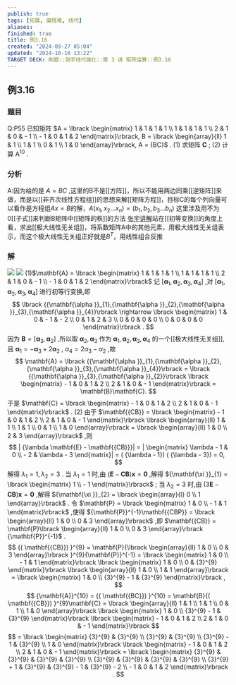 ```yaml
---
publish: true
tags: [拓展, 偏怪难, 线代]
aliases: 
finished: true
title: 例3.16
created: "2024-09-27 05:04"
updated: "2024-10-16 13:22"
TARGET DECK: 刷题::张宇线代强化::第 3 讲 矩阵运算::例3.16
---
```

## 例3.16
### 题目
Q:P55 已知矩阵 
$A = \lbrack \begin{matrix} 1 & 1 & 1 & 1 \\ 1 & 1 & 1 & 1 \\ 2 & 1 & 0 & - 1 \\ - 1 & 0 & 1 & 2 \end{matrix}\rbrack, B = \lbrack \begin{array}{ll} 1 & 1 \\ 1 & 1 \\ 0 & 1 \\ 1 & 0 \end{array}\rbrack, A = {BC}$ .
(1) 求矩阵 $\mathbf{C}$ ;
(2) 计算 ${\mathrm{A}}^{10}$ .
### 分析
A:因为给的是 $A = BC$ ,这里的B不是[[方阵]]，所以不能用两边同乘[[逆矩阵]]来做，而是以[[非齐次线性方程组]]的思想来解[[矩阵方程]]，目标C的每个列向量可以看作是方程组$Ax=B$的解，$A(x_{1},x_{2}\dots x_{n})=(b_{1},b_{2},b_{3}\dots b_{n})$
这里涉及用不为0[[子式]]来判断B矩阵中[[矩阵的秩]]的方法
[张宇讲解](https://youtu.be/h8UHJsn_SZY?list=PLH_SiDrNHIUQqfI3Ehf_-q3zh44TXf9dP&t=3438)站在[[初等变换]]的角度上看，求出[[极大线性无关组]]，将系数矩阵A中的其他元素，用极大线性无关组表示，而这个极大线性无关组正好就是$B^{T}$，用线性组合反推
### 解
![](https://img.hwenyi.tech/202410161657867.webp)
![](https://img.hwenyi.tech/202410161658605.webp)
(1)$\mathbf{A} = \lbrack \begin{matrix} 1 & 1 & 1 & 1 \\ 1 & 1 & 1 & 1 \\ 2 & 1 & 0 & - 1 \\ - 1 & 0 & 1 & 2 \end{matrix}\rbrack$ 记 $\lbrack {{\mathbf{\alpha }}_{1},{\mathbf{\alpha }}_{2},{\mathbf{\alpha }}_{3},{\mathbf{\alpha }}_{4}}\rbrack$ ,对 $\lbrack {{\mathbf{\alpha }}_{1},{\mathbf{\alpha }}_{2},{\mathbf{\alpha }}_{3},{\mathbf{\alpha }}_{4}}\rbrack$ 进行初等行变换,即
$$
\lbrack {{\mathbf{\alpha }}_{1},{\mathbf{\alpha }}_{2},{\mathbf{\alpha }}_{3},{\mathbf{\alpha }}_{4}}\rbrack \rightarrow \lbrack \begin{matrix} 1 & 0 & - 1 & - 2 \\ 0 & 1 & 2 & 3 \\ 0 & 0 & 0 & 0 \\ 0 & 0 & 0 & 0 \end{matrix}\rbrack .
$$
因为 $\mathbf{B} = \lbrack {{\mathbf{\alpha }}_{3},{\mathbf{\alpha }}_{2}}\rbrack$ ,所以取 ${\mathbf{\alpha }}_{2},{\mathbf{\alpha }}_{3}$ 作为 ${\mathbf{\alpha }}_{1},{\mathbf{\alpha }}_{2},{\mathbf{\alpha }}_{3},{\mathbf{\alpha }}_{4}$ 的一个[[极大线性无关组]],且 ${\mathbf{\alpha }}_{1} = - {\mathbf{\alpha }}_{3} + 2{\mathbf{\alpha }}_{2}$ , ${\alpha }_{4} = 2{\alpha }_{3} - {\alpha }_{2}$ ,故
$$
\mathbf{A} = \lbrack {{\mathbf{\alpha }}_{1},{\mathbf{\alpha }}_{2},{\mathbf{\alpha }}_{3},{\mathbf{\alpha }}_{4}}\rbrack = \lbrack {{\mathbf{\alpha }}_{3},{\mathbf{\alpha }}_{2}}\rbrack \lbrack \begin{matrix} - 1 & 0 & 1 & 2 \\ 2 & 1 & 0 & - 1 \end{matrix}\rbrack = \mathbf{B}\mathbf{C}.
$$
于是 $\mathbf{C} = \lbrack \begin{matrix} - 1 & 0 & 1 & 2 \\ 2 & 1 & 0 & - 1 \end{matrix}\rbrack$ .
(2) 由于 $\mathbf{{CB}} = \lbrack \begin{matrix} - 1 & 0 & 1 & 2 \\ 2 & 1 & 0 & - 1 \end{matrix}\rbrack \lbrack \begin{array}{ll} 1 & 1 \\ 1 & 1 \\ 0 & 1 \\ 1 & 0 \end{array}\rbrack = \lbrack \begin{array}{ll} 1 & 0 \\ 2 & 3 \end{array}\rbrack$ ,则
$$
| {\lambda \mathbf{E} - \mathbf{{CB}}}| = | \begin{matrix} \lambda - 1 & 0 \\ - 2 & \lambda - 3 \end{matrix}| = ( {\lambda - 1}) ( {\lambda - 3}) = 0,
$$
解得 ${\lambda }_{1} = 1,{\lambda }_{2} = 3$ .
当 ${\lambda }_{1} = 1$ 时,由 $( {\mathbf{E} - \mathbf{{CB}}}) \mathbf{x} = \mathbf{0}$ ,解得 ${\mathbf{\xi }}_{1} = \lbrack \begin{matrix} 1 \\ - 1 \end{matrix}\rbrack$ ;
当 ${\lambda }_{2} = 3$ 时,由 $( {3\mathbf{E} - \mathbf{{CB}}}) \mathbf{x} = \mathbf{0}$ ,解得 ${\mathbf{\xi }}_{2} = \lbrack \begin{array}{l} 0 \\ 1 \end{array}\rbrack$ .
令 $\mathbf{P} = \lbrack \begin{matrix} 1 & 0 \\ - 1 & 1 \end{matrix}\rbrack$ ,使得 ${\mathbf{P}}^{-1}\mathbf{{CBP}} = \lbrack \begin{array}{ll} 1 & 0 \\ 0 & 3 \end{array}\rbrack$ ,即 $\mathbf{{CB}} = \mathbf{P}\lbrack \begin{array}{ll} 1 & 0 \\ 0 & 3 \end{array}\rbrack {\mathbf{P}}^{-1}$ .
$$
{( \mathbf{{CB}}) }^{9} = \mathbf{P}{\lbrack \begin{array}{ll} 1 & 0 \\ 0 & 3 \end{array}\rbrack }^{9}{\mathbf{P}}^{-1} = \lbrack \begin{matrix} 1 & 0 \\ - 1 & 1 \end{matrix}\rbrack \lbrack \begin{matrix} 1 & 0 \\ 0 & {3}^{9} \end{matrix}\rbrack \lbrack \begin{array}{ll} 1 & 0 \\ 1 & 1 \end{array}\rbrack = \lbrack \begin{matrix} 1 & 0 \\ {3}^{9} - 1 & {3}^{9} \end{matrix}\rbrack ,
$$
$$
{\mathbf{A}}^{10} = {( \mathbf{{BC}}) }^{10} = \mathbf{B}{( \mathbf{{CB}}) }^{9}\mathbf{C} = \lbrack \begin{array}{ll} 1 & 1 \\ 1 & 1 \\ 0 & 1 \\ 1 & 0 \end{array}\rbrack \lbrack \begin{matrix} 1 & 0 \\ {3}^{9} - 1 & {3}^{9} \end{matrix}\rbrack \lbrack \begin{matrix} - 1 & 0 & 1 & 2 \\ 2 & 1 & 0 & - 1 \end{matrix}\rbrack
$$
$$
= \lbrack \begin{matrix} {3}^{9} & {3}^{9} \\ {3}^{9} & {3}^{9} \\ {3}^{9} - 1 & {3}^{9} \\ 1 & 0 \end{matrix}\rbrack \lbrack \begin{matrix} - 1 & 0 & 1 & 2 \\ 2 & 1 & 0 & - 1 \end{matrix}\rbrack = \lbrack \begin{matrix} {3}^{9} & {3}^{9} & {3}^{9} & {3}^{9} \\ {3}^{9} & {3}^{9} & {3}^{9} & {3}^{9} \\ {3}^{9} + 1 & {3}^{9} & {3}^{9} - 1 & {3}^{9} - 2 \\ - 1 & 0 & 1 & 2 \end{matrix}\rbrack .
$$

